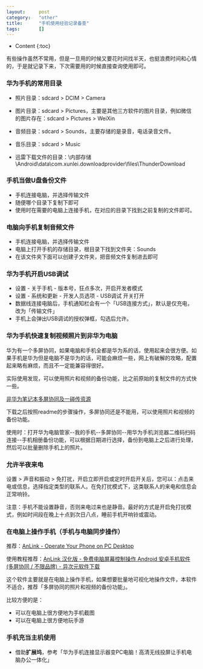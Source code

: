 ```yaml
---
layout:		post
category:	"other"
title:		"手机使用经验记录备查"
tags:		[]
---
```

- Content
{:toc}


有些操作虽然不常用，但是一旦用的时候又要花时间找半天，也挺浪费时间和心情的，于是就记录下来，下次需要用的时候直接查询使用即可。



### 华为手机的常用目录

- 照片目录：sdcard > DCIM > Camera

- 图片目录：sdcard > Pictures，主要是其他三方软件的图片目录，例如微信的图片存在：sdcard > Pictures  > WeiXin

- 音频目录：sdcard > Sounds，主要存储的是录音，电话录音文件。

- 音乐目录：sdcard > Music

- 迅雷下载文件的目录：\内部存储\Android\data\com.xunlei.downloadprovider\files\ThunderDownload

  

### 手机当做U盘备份文件

- 手机连接电脑，并选择传输文件
- 随便哪个目录下复制下即可
- 使用时在需要的电脑上连接手机，在对应的目录下找到之前复制的文件即可。



### 电脑向手机复制音频文件

- 手机连接电脑，并选择传输文件
- 电脑上打开手机的存储目录，根目录下找到文件夹：Sounds
- 在该文件夹下面可以创建子文件夹，把音频文件复制进去即可



### 华为手机开启USB调试

- 设置 - 关于手机 - 版本号，狂点多次，开启开发者模式
- 设置 - 系统和更新 - 开发人员选项 - USB调试 开关打开
- 数据线连接电脑后，手机通知栏会有一个「USB连接方式」，默认是仅充电，改为「传输文件」
- 手机上会弹出USB调试的授权弹框，勾选后允许。



### 华为手机快速复制视频照片到非华为电脑

华为有一个多屏协同，如果电脑和手机全都是华为系的话，使用起来会很方便。如果手机是华为但是电脑不是华为的话，可能会麻烦一些，网上有破解的攻略，配置起来略有麻烦，而且不一定能兼容得很好。



实际使用发现，可以使用照片和视频的备份功能，比之前原始的复制文件的方式快一些。



[非华为笔记本多屏协同及一碰传资源](https://download.csdn.net/download/oqqhun123/12613232)

下载之后按照readme的步骤操作，多屏协同还是不能用，可以使用照片和视频的备份功能。

使用时：打开华为电脑管家--我的手机--多屏协同--用华为手机浏览器二维码扫码连接--手机相册备份功能，可以根据日期进行选择，备份到电脑上之后进行处理，然后可以批量删除手机上的照片。





### 允许半夜来电

设置 > 声音和振动 > 免打扰，开启立即开启或定时开启开关后，您可以：点击来电或信息，选择指定类型的联系人。在免打扰模式下，这类联系人的来电和信息会正常响铃。



注意：手机不能设置静音，否则来电过来也是静音。最好的方式是开启免打扰模式，例如时间段在晚上十点到次日八点，睡前手机开响铃或震动。



### 在电脑上操作手机（手机与电脑同步操作）

推荐：[AnLink - Operate Your Phone on PC Desktop](https://anl.ink/)

使用教程推荐：[AnLink 汉化版 - 免费电脑屏幕控制操作 Android 安卓手机软件 (多屏协同 / 不限品牌) - 异次元软件下载](https://www.iplaysoft.com/anlink.html)



这个软件主要就是在电脑上操作手机，如果想要批量地可视化地操作文件，本软件不适合，推荐「多屏协同的照片和视频的备份功能」。



比较方便的是：

- 可以在电脑上很方便地为手机截图
- 可以在电脑上很方便地玩手游



### 手机充当主机使用

- 借助**扩展坞**，参考「华为手机连接显示器变PC电脑！高清无线投屏让手机电脑办公一体化」